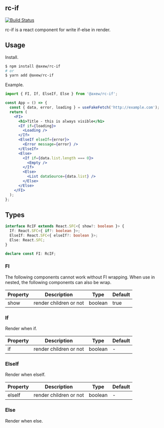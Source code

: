 ## rc-if

[![Build Status](https://travis-ci.org/daief/rc-if.svg?branch=master)](https://travis-ci.org/daief/rc-if)

rc-if is a react component for write if-else in render.

## Usage

Install.

```bash
$ npm install @axew/rc-if
# or
$ yarn add @axew/rc-if

```

Example.

```jsx
import { FI, If, ElseIf, Else } from '@axew/rc-if';

const App = () => {
  const { data, error, loading } = useFakeFetch('http://example.com');
  return (
    <FI>
      <h1>Title - this is always visible</h1>
      <If if={loading}>
        <Loading />
      </If>
      <ElseIf elseIf={error}>
        <Error message={error} />
      </ElseIf>
      <Else>
        <If if={data.list.length === 0}>
          <Empty />
        </If>
        <Else>
          <List dataSource={data.list} />
        </Else>
      </Else>
    </FI>
  );
};
```

## Types

```ts
interface RcIF extends React.SFC<{ show?: boolean }> {
  If: React.SFC<{ if?: boolean }>;
  ElseIf: React.SFC<{ elseIf?: boolean }>;
  Else: React.SFC;
}

declare const FI: RcIF;
```

### FI

The following components cannot work without FI wrapping. When use in nested, the following components can also be wrap.

| Property | Description            | Type    | Default |
| -------- | ---------------------- | ------- | ------- |
| show     | render children or not | boolean | true    |

### If

Render when if.

| Property | Description            | Type    | Default |
| -------- | ---------------------- | ------- | ------- |
| if       | render children or not | boolean | -       |

### ElseIf

Render when elseIf.

| Property | Description            | Type    | Default |
| -------- | ---------------------- | ------- | ------- |
| elseIf   | render children or not | boolean | -       |

### Else

Render when else.
